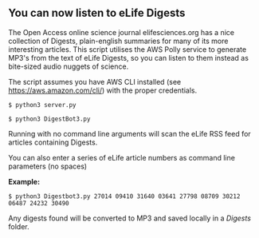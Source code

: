 ## You can now listen to eLife Digests

The Open Access online science journal elifesciences.org has a nice collection of Digests, plain-english summaries for many of its more interesting articles. This script utilises the AWS Polly service to generate MP3's from the text of eLife Digests, so you can listen to them instead as bite-sized audio nuggets of science. 

The script assumes you have AWS CLI installed (see https://aws.amazon.com/cli/) with the proper credentials.

  `$ python3 server.py`
  
  `$ python3 DigestBot3.py`

Running with no command line arguments will scan the eLife RSS feed for articles containing Digests.

You can also enter a series of eLife article numbers as command line parameters (no spaces)

**Example:** 

  `$ python3 Digestbot3.py 27014 09410 31640 03641 27798 08709 30212 06487 24232 30490`

Any digests found will be converted to MP3 and saved locally in a _Digests_ folder.
